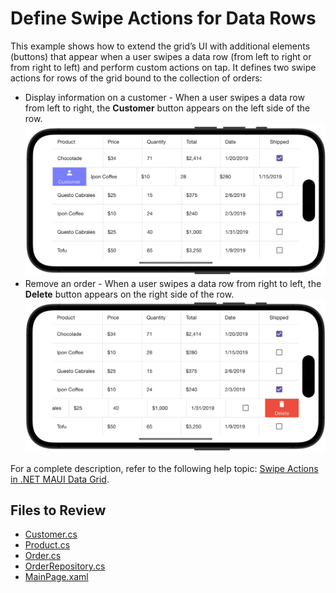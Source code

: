 # Define Swipe Actions for Data Rows

This example shows how to extend the grid’s UI with additional elements (buttons) that appear when a user swipes a data row (from left to right or from right to left) and perform custom actions on tap. It defines two swipe actions for rows of the grid bound to the collection of orders:  
- Display information on a customer - When a user swipes a data row from left to right, the **Customer** button appears on the left side of the row.  
  <img src="./img/grid-swipe-start.png"/>
- Remove an order - When a user swipes a data row from right to left, the **Delete** button appears on the right side of the row.  
  <img src="./img/grid-swipe-end.png"/>

For a complete description, refer to the following help topic: [Swipe Actions in .NET MAUI Data Grid](https://docs.devexpress.com/MAUI/403275/data-grid/swiping).

<!-- default file list -->
## Files to Review

* [Customer.cs](./DataGridView_Swipe/DataModel/Customer.cs)
* [Product.cs](./DataGridView_Swipe/DataModel/Product.cs)
* [Order.cs](./DataGridView_Swipe/DataModel/Order.cs)
* [OrderRepository.cs](./DataGridView_Swipe/DataModel/OrderRepository.cs)
* [MainPage.xaml](./DataGridView_Swipe/MainPage.xaml)
<!-- default file list end -->